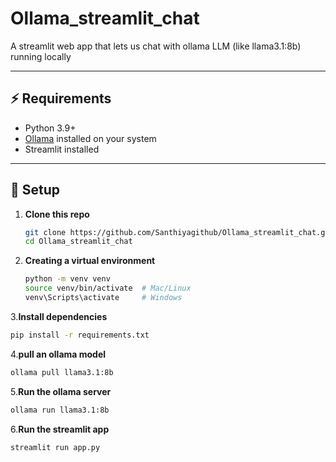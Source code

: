 # Ollama_streamlit_chat
A streamlit web app that lets us chat with ollama LLM (like llama3.1:8b) running locally

---

## ⚡ Requirements
- Python 3.9+
- [Ollama](https://ollama.ai) installed on your system
- Streamlit installed

---

## 🚀 Setup

1. **Clone this repo**
   ```bash
   git clone https://github.com/Santhiyagithub/Ollama_streamlit_chat.git
   cd Ollama_streamlit_chat
   ```

2. **Creating a virtual environment**
   ```bash
   python -m venv venv
   source venv/bin/activate  # Mac/Linux
   venv\Scripts\activate     # Windows
   ```
3.**Install dependencies**
  ```bash
  pip install -r requirements.txt
  ```
4.**pull an ollama model**
  ```bash
  ollama pull llama3.1:8b
  ```

5.**Run the ollama server**
  ```bash
  ollama run llama3.1:8b
  ```

6.**Run the streamlit app**
  ```bash
  streamlit run app.py
  ```

